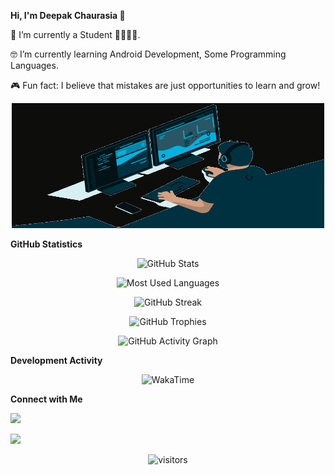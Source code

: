 



**Hi, I'm Deepak Chaurasia 👋**

📱 I’m currently a Student 👋🏾‍👨‍💻.

🤓 I’m currently learning Android Development, Some Programming Languages.

🎮 Fun fact: I believe that mistakes are just opportunities to learn and grow!

<p align="center"><img width="500" height="200" src="https://raw.githubusercontent.com/Potential17/Potential17/master/user%20(2).gif"></p>

**GitHub Statistics**

<p align="center">

  <img src="https://github-readme-stats.vercel.app/api?username=DeepakChaurasia30&show_icons=true&theme=midnight-purple&count_private=true" alt="GitHub Stats" />

</p>

<p align="center">

  <img src="https://github-readme-stats.vercel.app/api/top-langs/?username=DeepakChaurasia30&theme=midnight-purple&layout=compact" alt="Most Used Languages" />

</p>

<p align="center">

  <img src="https://github-readme-streak-stats.herokuapp.com?user=DeepakChaurasia30&theme=midnight-purple&hide_border=true" alt="GitHub Streak" />

</p>

<p align="center">

  <img src="https://github-profile-trophy.vercel.app/?username=DeepakChaurasia30&theme=onedark&column=4&margin-w=15&margin-h=15" alt="GitHub Trophies" />

</p>

<p align="center">

  <img src="https://activity-graph.herokuapp.com/graph?username=DeepakChaurasia30&bg_color=0D1117&color=5BCDEC&line=5BCDEC&point=FFFFFF&hide_border=true" alt="GitHub Activity Graph" />

</p>

**Development Activity**

<p align="center">

  <img src="https://github-readme-stats.vercel.app/api/wakatime?username=DeepakChaurasia30&layout=compact&theme=midnight-purple&langs_count=6" alt="WakaTime" />

</p>

**Connect with Me**

<p align="center">

  <a href="[https://www.linkedin.com/in/deepak-chaurasia-08b79024a]"><img src="https://img.shields.io/badge/LinkedIn-blue?style=for-the-badge&logo=linkedin&labelColor=blue"></a>

  <a href="mailto: chaurasia.deepak.300@gmail.com"><img src="https://img.shields.io/badge/Gmail-red?style=for-the-badge&logo=gmail&labelColor=red"></a>

</p>

<p align="center">

  <img src="https://visitor-badge.glitch.me/badge?page_id=DeepakChaurasia30.DeepakChaurasia30" alt="visitors" />

</p>
